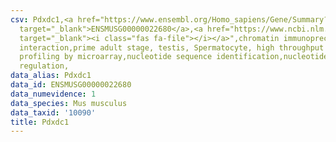 ```yaml
---
csv: Pdxdc1,<a href="https://www.ensembl.org/Homo_sapiens/Gene/Summary?db=core;g=ENSMUSG00000022680"
  target="_blank">ENSMUSG00000022680</a>,<a href="https://www.ncbi.nlm.nih.gov/pubmed/23834426"
  target="_blank"><i class="fas fa-file"></i></a>",chromatin immunoprecipitation assay,direct
  interaction,prime adult stage, testis, Spermatocyte, high throughput transcription
  profiling by microarray,nucleotide sequence identification,nucleotide sequence identification,transcriptional
  regulation,
data_alias: Pdxdc1
data_id: ENSMUSG00000022680
data_numevidence: 1
data_species: Mus musculus
data_taxid: '10090'
title: Pdxdc1
---
```


